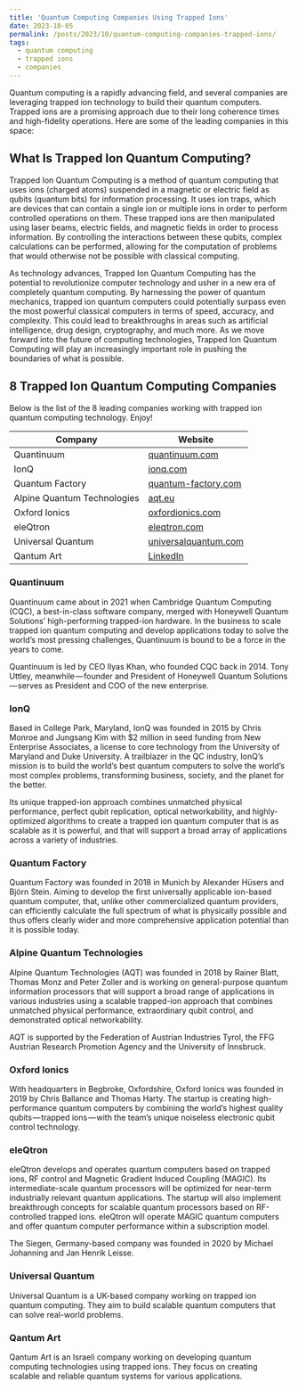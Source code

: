```yaml
---
title: 'Quantum Computing Companies Using Trapped Ions'
date: 2023-10-05
permalink: /posts/2023/10/quantum-computing-companies-trapped-ions/
tags:
  - quantum computing
  - trapped ions
  - companies
---
```


Quantum computing is a rapidly advancing field, and several companies are leveraging trapped ion technology to build their quantum computers. Trapped ions are a promising approach due to their long coherence times and high-fidelity operations. Here are some of the leading companies in this space:

## What Is Trapped Ion Quantum Computing?

Trapped Ion Quantum Computing is a method of quantum computing that uses ions (charged atoms) suspended in a magnetic or electric field as qubits (quantum bits) for information processing. It uses ion traps, which are devices that can contain a single ion or multiple ions in order to perform controlled operations on them. These trapped ions are then manipulated using laser beams, electric fields, and magnetic fields in order to process information. By controlling the interactions between these qubits, complex calculations can be performed, allowing for the computation of problems that would otherwise not be possible with classical computing.

As technology advances, Trapped Ion Quantum Computing has the potential to revolutionize computer technology and usher in a new era of completely quantum computing. By harnessing the power of quantum mechanics, trapped ion quantum computers could potentially surpass even the most powerful classical computers in terms of speed, accuracy, and complexity. This could lead to breakthroughs in areas such as artificial intelligence, drug design, cryptography, and much more. As we move forward into the future of computing technologies, Trapped Ion Quantum Computing will play an increasingly important role in pushing the boundaries of what is possible.

## 8 Trapped Ion Quantum Computing Companies

Below is the list of the 8 leading companies working with trapped ion quantum computing technology. Enjoy!

| Company       | Website                             |
|---------------|-------------------------------------|
| Quantinuum    | [quantinuum.com](https://www.quantinuum.com) |
| IonQ          | [ionq.com](https://ionq.com)        |
| Quantum Factory | [quantum-factory.com](https://quantum-factory.com) |
| Alpine Quantum Technologies | [aqt.eu](https://www.aqt.eu) |
| Oxford Ionics | [oxfordionics.com](https://www.oxfordionics.com) |
| eleQtron      | [eleqtron.com](https://www.eleqtron.com) |
| Universal Quantum | [universalquantum.com](https://www.universalquantum.com) |
| Qantum Art    | [LinkedIn](https://www.linkedin.com/company/quantum-art-tech/posts/?feedView=all) |

### Quantinuum

Quantinuum came about in 2021 when Cambridge Quantum Computing (CQC), a best-in-class software company, merged with Honeywell Quantum Solutions’ high-performing trapped-ion hardware. In the business to scale trapped ion quantum computing and develop applications today to solve the world’s most pressing challenges, Quantinuum is bound to be a force in the years to come.

Quantinuum is led by CEO Ilyas Khan, who founded CQC back in 2014. Tony Uttley, meanwhile — founder and President of Honeywell Quantum Solutions — serves as President and COO of the new enterprise.

### IonQ

Based in College Park, Maryland, IonQ was founded in 2015 by Chris Monroe and Jungsang Kim with $2 million in seed funding from New Enterprise Associates, a license to core technology from the University of Maryland and Duke University. A trailblazer in the QC industry, IonQ’s mission is to build the world’s best quantum computers to solve the world’s most complex problems, transforming business, society, and the planet for the better.

Its unique trapped-ion approach combines unmatched physical performance, perfect qubit replication, optical networkability, and highly-optimized algorithms to create a trapped ion quantum computer that is as scalable as it is powerful, and that will support a broad array of applications across a variety of industries.

### Quantum Factory

Quantum Factory was founded in 2018 in Munich by Alexander Hüsers and Björn Stein. Aiming to develop the first universally applicable ion-based quantum computer, that, unlike other commercialized quantum providers, can efficiently calculate the full spectrum of what is physically possible and thus offers clearly wider and more comprehensive application potential than it is possible today.

### Alpine Quantum Technologies

Alpine Quantum Technologies (AQT) was founded in 2018 by Rainer Blatt, Thomas Monz and Peter Zoller and is working on general-purpose quantum information processors that will support a broad range of applications in various industries using a scalable trapped-ion approach that combines unmatched physical performance, extraordinary qubit control, and demonstrated optical networkability.

AQT is supported by the Federation of Austrian Industries Tyrol, the FFG Austrian Research Promotion Agency and the University of Innsbruck.

### Oxford Ionics

With headquarters in Begbroke, Oxfordshire, Oxford Ionics was founded in 2019 by Chris Ballance and Thomas Harty. The startup is creating high-performance quantum computers by combining the world’s highest quality qubits — trapped ions — with the team’s unique noiseless electronic qubit control technology.

### eleQtron

eleQtron develops and operates quantum computers based on trapped ions, RF control and Magnetic Gradient Induced Coupling (MAGIC). Its intermediate-scale quantum processors will be optimized for near-term industrially relevant quantum applications. The startup will also implement breakthrough concepts for scalable quantum processors based on RF-controlled trapped ions. eleQtron will operate MAGIC quantum computers and offer quantum computer performance within a subscription model.

The Siegen, Germany-based company was founded in 2020 by Michael Johanning and Jan Henrik Leisse.

### Universal Quantum

Universal Quantum is a UK-based company working on trapped ion quantum computing. They aim to build scalable quantum computers that can solve real-world problems.

### Qantum Art

Qantum Art is an Israeli company working on developing quantum computing technologies using trapped ions. They focus on creating scalable and reliable quantum systems for various applications.